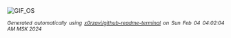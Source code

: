 <div align="justify">
<picture>
    <source media="(prefers-color-scheme: dark)" srcset="https://i.ibb.co/6BRMtny/output-gif.gif">
    <source media="(prefers-color-scheme: light)" srcset="https://i.ibb.co/6BRMtny/output-gif.gif">
    <img alt="GIF_OS" src="https://i.ibb.co/6BRMtny/output-gif.gif">
</picture>

<sub><i>Generated automatically using [x0rzavi/github-readme-terminal](https://github.com/x0rzavi/github-readme-terminal) on Sun Feb 04 04:02:04 AM MSK 2024</i></sub>

</div>

<!-- Image deletion URL: https://ibb.co/2N79MnF/c760337755890773b8c95c05228d0e1e -->